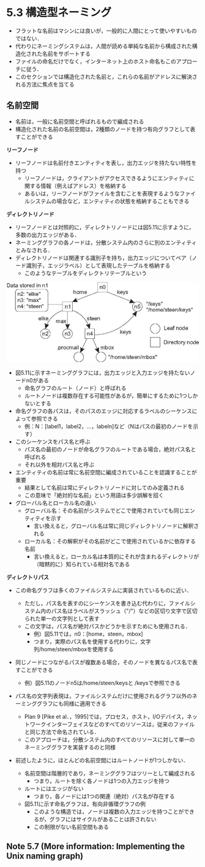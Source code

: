 
# 5.3 構造型ネーミング
* フラットな名前はマシンには良いが，一般的に人間にとって使いやすいものではない．
* 代わりにネーミングシステムは，人間が読める単純な名前から構成された構造化された名前をサポートする
* ファイルの命名だけでなく，インターネット上のホスト命名もこのアプローチに従う．
* このセクションでは構造化された名前と，これらの名前がアドレスに解決される方法に焦点を当てる

## 名前空間
* 名前は，一般に名前空間と呼ばれるもので編成される
* 構造化された名前の名前空間は，2種類のノードを持つ有向グラフとして表すことができる

**リーフノード**
* リーフノードは名前付きエンティティを表し，出力エッジを持たない特性を持つ
  * リーフノードは，クライアントがアクセスできるようにエンティティに関する情報（例えばアドレス）を格納する
  * あるいは，リーフノードがファイルを含むことを表現するようなファイルシステムの場合など，エンティティの状態を格納することもできる

**ディレクトリノード**
* リーフノードとは対照的に，ディレクトリノードには図5.11に示すように，多数の出力エッジがある．
* ネーミンググラフの各ノードは，分散システム内のさらに別のエンティティとみなされる．
* ディレクトリノードは関連する識別子を持ち，出力エッジについてペア（ノード識別子，エッジラベル）として表現したテーブルを格納する
  * このようなテーブルをディレクトリテーブルという

![5.11](images/05-11.jpg)


* 図5.11に示すネーミンググラフには，出力エッジと入力エッジを持たないノードn0がある
  * 命名グラフのルート（ノード）と呼ばれる
  * ルートノードは複数存在する可能性があるが，簡単にするために1つしかないとする
* 命名グラフの各パスは，そのパスのエッジに対応するラベルのシーケンスによって参照できる
  *  例：N：[label1，label2，...，labeln]など（Nはパスの最初のノードを示す）
* このシーケンスをパス名と呼ぶ
  * パス名の最初のノードが命名グラフのルートである場合，絶対パス名と呼ばれる
  * それ以外を相対パス名と呼ぶ
* エンティティの名前は常に名前空間に編成されていることを認識することが重要
  * 結果として名前は常にディレクトリノードに対してのみ定義される
  * この意味で「絶対的な名前」という用語は多少誤解を招く
* グローバル名とローカル名の違い
  * グローバル名：その名前がシステムでどこで使用されていても同じエンティティを示す
    * 言い換えると，グローバル名は常に同じディレクトリノードに解釈される
  * ローカル名：その解釈がその名前がどこで使用されているかに依存する名前
    * 言い換えると，ローカル名は本質的にそれが含まれるディレクトリが（暗黙的に）知られている相対名である

**ディレクトリパス**
* この命名グラフは多くのファイルシステムに実装されているものに近い．
  * ただし，パス名を表すのにシーケンスを書き込む代わりに，ファイルシステム内のパス名はラベルがスラッシュ（"/"）などの区切り文字で区切られた単一の文字列として表す
  * この文字は，パス名が絶対パスかどうかを示すためにも使用される．
    * 例）図5.11では，n0：[home，steen，mbox]
    * つまり，実際のパス名を使用する代わりに，文字列/home/steen/mboxを使用する
* 同じノードにつながるパスが複数ある場合，そのノードを異なるパス名で表すことができる
  * 例）図5.11のノードn5は/home/steen/keysと /keysで参照できる
* パス名の文字列表現は，ファイルシステムだけに使用されるグラフ以外のネーミンググラフにも同様に適用できる
  * Plan 9 [Pike et al．，1995]では，プロセス，ホスト，I/Oデバイス，ネットワークインターフェイスなどのすべてのリソースは，従来のファイルと同じ方法で命名されている．
  * このアプローチは，分散システム内のすべてのリソースに対して単一のネーミンググラフを実装するのと同様


* 前述したように，ほとんどの名前空間にはルートノードが1つしかない．
  * 名前空間は階層的であり，ネーミンググラフはツリーとして編成される
    * つまり，ルートを除く各ノードは1つの入力エッジを持つ
  * ルートにはエッジがない
    * つまり，各ノードには1つの関連（絶対）パス名が存在する
  * 図5.11に示す命名グラフは，有向非循環グラフの例
    * このような構造では，ノードは複数の入力エッジを持つことができるが，グラフにはサイクルがあることは許されない
    * この制限がない名前空間もある

## Note 5.7 (More information: Implementing the Unix naming graph)
